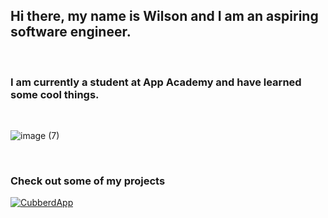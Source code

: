 ## Hi there, my name is Wilson and I am an aspiring software engineer. 

<br>

### I am currently a student at App Academy and have learned some cool things.

<br>

![image (7)](https://user-images.githubusercontent.com/103459101/199317456-237ddc04-105c-472c-8335-4a3bee3696bc.png)

<br>

### Check out some of my projects


<div>
<a href="https://github.com/sungyotkim/Cubberd"><img src="https://github-readme-stats.vercel.app/api/pin/?username=sungyotkim&repo=Cubberd&theme=midnight-purple&show_icons=true&" alt="CubberdApp"></a>
</div>
